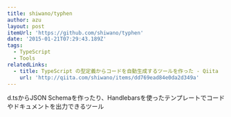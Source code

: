 ```yaml
---
title: shiwano/typhen
author: azu
layout: post
itemUrl: 'https://github.com/shiwano/typhen'
date: '2015-01-21T07:29:43.189Z'
tags:
  - TypeScript
  - Tools
relatedLinks:
  - title: TypeScript の型定義からコードを自動生成するツールを作った - Qiita
    url: 'http://qiita.com/shiwano/items/dd769ead84e0da2d349a'
---
```

d.tsからJSON Schemaを作ったり、Handlebarsを使ったテンプレートでコードやドキュメントを出力できるツール
